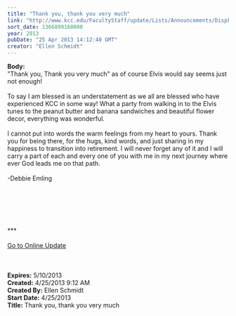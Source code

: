 ```yaml
---
title: "Thank you, thank you very much"
link: "http://www.kcc.edu/FacultyStaff/update/Lists/Announcements/DispForm.aspx?ID=1091"
sort_date: 1366899160000
year: 2013
pubDate: "25 Apr 2013 14:12:40 GMT"
creator: "Ellen Schmidt"
---
```


<div><b>Body:</b> <div class="ExternalClassB8A39A083159435BB83F3082991859B7">
<div>&quot;Thank you, Thank you very much&quot; as of course Elvis would say seems just not enough!</div>
<div> </div>
<div>To say I am blessed is an understatement as we all are blessed who have experienced KCC in some way! What a party from walking in to the Elvis tunes to the peanut butter and banana sandwiches and beautiful flower decor, everything was wonderful. </div>
<div> </div>
<div>I cannot put into words the warm feelings from my heart to yours. Thank you for being there, for the hugs, kind words, and just sharing in my happiness to transition into retirement. I will never forget any of it and I will carry a part of each and every one of you with me in my next journey where ever God leads me on that path.</div>
<div> </div>
<div>-Debbie Emling</div>
<div> </div>
<div> </div>
<div> </div>
<div>
<div>
<div>
<div> </div>
<div> </div>
<div> </div>
<div>
<div>***</div>
<div> </div>
<div><a href="/FacultyStaff/update/Pages/dailyupdate.aspx">Go to Online Update</a></div>
<div> </div>
<div> </div></div></div></div></div>
<div> </div></div></div>
<div><b>Expires:</b> 5/10/2013</div>
<div><b>Created:</b> 4/25/2013 9:12 AM</div>
<div><b>Created By:</b> Ellen Schmidt</div>
<div><b>Start Date:</b> 4/25/2013</div>
<div><b>Title:</b> Thank you, thank you very much</div>

